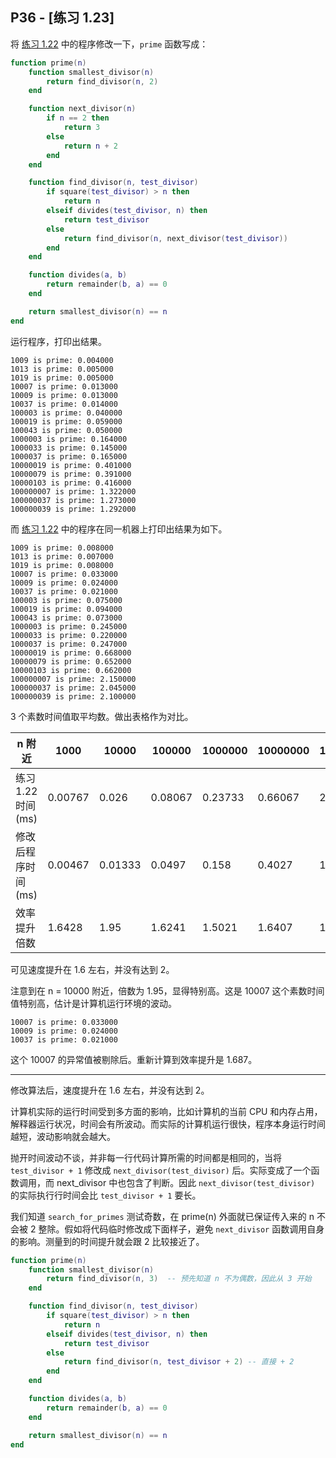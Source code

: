 ## P36 - [练习 1.23]

将 [练习 1.22](./exercise_1_22.md) 中的程序修改一下，`prime` 函数写成：

``` Lua
function prime(n)
    function smallest_divisor(n)
        return find_divisor(n, 2)
    end

    function next_divisor(n)
        if n == 2 then 
            return 3
        else 
            return n + 2
        end 
    end

    function find_divisor(n, test_divisor)
        if square(test_divisor) > n then 
            return n
        elseif divides(test_divisor, n) then 
            return test_divisor
        else
            return find_divisor(n, next_divisor(test_divisor))
        end
    end

    function divides(a, b)
        return remainder(b, a) == 0
    end

    return smallest_divisor(n) == n
end
```

运行程序，打印出结果。

```
1009 is prime: 0.004000
1013 is prime: 0.005000
1019 is prime: 0.005000
10007 is prime: 0.013000
10009 is prime: 0.013000
10037 is prime: 0.014000
100003 is prime: 0.040000
100019 is prime: 0.059000
100043 is prime: 0.050000
1000003 is prime: 0.164000
1000033 is prime: 0.145000
1000037 is prime: 0.165000
10000019 is prime: 0.401000
10000079 is prime: 0.391000
10000103 is prime: 0.416000
100000007 is prime: 1.322000
100000037 is prime: 1.273000
100000039 is prime: 1.292000
```

而 [练习 1.22](./exercise_1_22.md) 中的程序在同一机器上打印出结果为如下。

```
1009 is prime: 0.008000
1013 is prime: 0.007000
1019 is prime: 0.008000
10007 is prime: 0.033000
10009 is prime: 0.024000
10037 is prime: 0.021000
100003 is prime: 0.075000
100019 is prime: 0.094000
100043 is prime: 0.073000
1000003 is prime: 0.245000
1000033 is prime: 0.220000
1000037 is prime: 0.247000
10000019 is prime: 0.668000
10000079 is prime: 0.652000
10000103 is prime: 0.662000
100000007 is prime: 2.150000
100000037 is prime: 2.045000
100000039 is prime: 2.100000
```

3 个素数时间值取平均数。做出表格作为对比。

| n 附近            | 1000  | 10000  | 100000  | 1000000  | 10000000 | 100000000 |
|-------------------|-------|--------|---------|----------|----------|-----------|
| 练习 1.22 时间(ms) | 0.00767 | 0.026  | 0.08067  | 0.23733   |0.66067     | 2.09834 |
| 修改后程序时间(ms)  | 0.00467 | 0.01333  | 0.0497  | 0.158   |0.4027     | 1.2957    |
| 效率提升倍数       | 1.6428   | 1.95    | 1.6241  | 1.5021   |1.6407     | 1.6195    |

可见速度提升在 1.6 左右，并没有达到 2。

注意到在 n = 10000 附近，倍数为 1.95，显得特别高。这是 10007 这个素数时间值特别高，估计是计算机运行环境的波动。

```
10007 is prime: 0.033000
10009 is prime: 0.024000
10037 is prime: 0.021000
```

这个 10007 的异常值被剔除后。重新计算到效率提升是 1.687。

--------

修改算法后，速度提升在 1.6 左右，并没有达到 2。

计算机实际的运行时间受到多方面的影响，比如计算机的当前 CPU 和内存占用，解释器运行状况，时间会有所波动。而实际的计算机运行很快，程序本身运行时间越短，波动影响就会越大。

抛开时间波动不谈，并非每一行代码计算所需的时间都是相同的，当将 `test_divisor + 1` 修改成 `next_divisor(test_divisor)` 后。实际变成了一个函数调用，而 next_divisor 中也包含了判断。因此 `next_divisor(test_divisor)` 的实际执行行时间会比 `test_divisor + 1` 要长。

我们知道 `search_for_primes` 测试奇数，在 prime(n) 外面就已保证传入来的 n 不会被 2 整除。假如将代码临时修改成下面样子，避免 `next_divisor` 函数调用自身的影响。测量到的时间提升就会跟 2 比较接近了。

``` Lua
function prime(n)
    function smallest_divisor(n)
        return find_divisor(n, 3)  -- 预先知道 n 不为偶数，因此从 3 开始
    end

    function find_divisor(n, test_divisor)
        if square(test_divisor) > n then 
            return n
        elseif divides(test_divisor, n) then 
            return test_divisor
        else
            return find_divisor(n, test_divisor + 2) -- 直接 + 2
        end
    end

    function divides(a, b)
        return remainder(b, a) == 0
    end

    return smallest_divisor(n) == n
end
```


